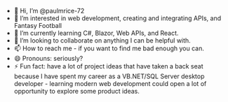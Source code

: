 - 👋 Hi, I’m @paulmrice-72
- 👀 I’m interested in web development, creating and integrating APIs, and Fantasy Football
- 🌱 I’m currently learning C#, Blazor, Web APIs, and React.
- 💞️ I’m looking to collaborate on anything I can be helpful with.
- 📫 How to reach me - if you want to find me bad enough you can.
- 😄 Pronouns: seriously?
- ⚡ Fun fact: have a lot of project ideas that have taken a back seat because I have spent my career as a VB.NET/SQL Server desktop developer - learning modern web development could open a lot of opportunity to explore some product ideas.

<!---
paulmrice-72/paulmrice-72 is a ✨ special ✨ repository because its `README.md` (this file) appears on your GitHub profile.
You can click the Preview link to take a look at your changes.
--->
